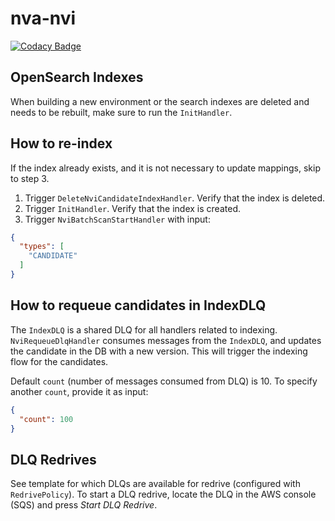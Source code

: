 # nva-nvi

[![Codacy Badge](https://api.codacy.com/project/badge/Grade/fd234dc70d14491fb92b93ce4f52b313)](https://app.codacy.com/gh/BIBSYSDEV/nva-nvi?utm_source=github.com&utm_medium=referral&utm_content=BIBSYSDEV/nva-nvi&utm_campaign=Badge_Grade)

## OpenSearch Indexes

When building a new environment or the search indexes are deleted and needs to
be rebuilt, make sure to run the `InitHandler`.

## How to re-index

If the index already exists, and it is not necessary to update mappings, skip
to step 3.

1. Trigger `DeleteNviCandidateIndexHandler`. Verify that the index is deleted.
2. Trigger `InitHandler`. Verify that the index is created.
3. Trigger `NviBatchScanStartHandler` with input:

```json
{
  "types": [
    "CANDIDATE"
  ]
}
```

## How to requeue candidates in IndexDLQ

The `IndexDLQ` is a shared DLQ for all handlers related to indexing.
`NviRequeueDlqHandler` consumes messages from the `IndexDLQ`, and updates the
candidate in the DB with a new version. This will trigger the indexing flow
for the candidates.

Default `count` (number of messages consumed from DLQ) is 10. To specify
another `count`, provide it as input:

```json
{
  "count": 100
}
```

## DLQ Redrives

See template for which DLQs are available for redrive (configured with
`RedrivePolicy`). To start a DLQ redrive, locate the DLQ in the AWS console
(SQS) and press _Start DLQ Redrive_.
